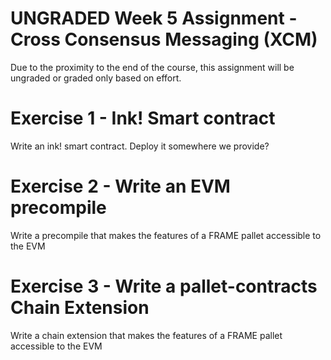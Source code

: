 # UNGRADED Week 5 Assignment - Cross Consensus Messaging (XCM)

Due to the proximity to the end of the course, this assignment will be ungraded or graded only based on effort.

# Exercise 1 - Ink! Smart contract

Write an ink! smart contract. Deploy it somewhere we provide?

# Exercise 2 - Write an EVM precompile

Write a precompile that makes the features of a FRAME pallet accessible to the  EVM

# Exercise 3 - Write a pallet-contracts Chain Extension

Write a chain extension that makes the features of a FRAME pallet accessible to the  EVM